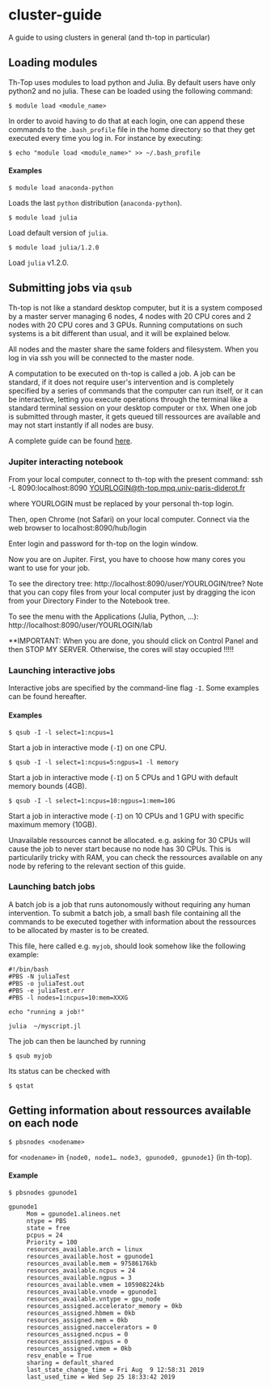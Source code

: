 # cluster-guide
A guide to using clusters in general (and th-top in particular)

## Loading modules

Th-Top uses modules to load python and Julia. By default users have only python2 and no julia.
These can be loaded using the following command:
```shell
$ module load <module_name>
```

In order to avoid having to do that at each login, one can append these commands to the `.bash_profile` file in the home directory so that they get executed every time you log in. For instance by executing:
```shell
$ echo "module load <module_name>" >> ~/.bash_profile
```

#### Examples
```shell
$ module load anaconda-python
```
Loads the last `python` distribution (`anaconda-python`).

```shell
$ module load julia
```
Load default version of `julia`.

```shell
$ module load julia/1.2.0
```
Load `julia` v1.2.0.

## Submitting jobs via `qsub`
Th-top is not like a standard desktop computer, but it is a system composed by a master server managing 6 nodes, 4 nodes with 20 CPU cores and 2 nodes with 20 CPU cores and 3 GPUs.
Running computations on such systems is a bit different than usual, and it will be explained below.

All nodes and the master share the same folders and filesystem.
When you log in via ssh you will be connected to the master node.

A computation to be executed on th-top is called a job. A job can be standard, if it does not require user's intervention and is completely specified by a series of commands that the computer can run itself, or it can be interactive, letting you execute operations through the terminal like a standard terminal session on your desktop computer or `thX`. When one job is submitted through master, it gets queued till ressources are available and may not start instantly if all nodes are busy.

A complete guide can be found [here](https://wikis.nyu.edu/display/NYUHPC/Copy+of+Tutorial+-+Submitting+a+job+using+qsub).

### Jupiter interacting notebook 

From your local computer, connect to th-top with the present command:
ssh -L 8090:localhost:8090 YOURLOGIN@th-top.mpq.univ-paris-diderot.fr

where YOURLOGIN must be replaced by your personal th-top login.

Then, open Chrome (not Safari) on your local computer.
Connect via the web browser to localhost:8090/hub/login

Enter login and password for th-top on the login window.

Now you are on Jupiter. 
First, you have to choose how many cores you want to use for your job.

To see the directory tree:
http://localhost:8090/user/YOURLOGIN/tree?
Note that you can copy files from your local computer just by dragging the icon from your Directory Finder to the Notebook tree.

To see the menu with the Applications (Julia, Python, ...):
http://localhost:8090/user/YOURLOGIN/lab

**IMPORTANT: When you are done, you should click on Control Panel and then STOP MY SERVER.
Otherwise, the cores will stay occupied !!!!!  

### Launching interactive jobs

Interactive jobs are specified by the command-line flag `-I`. Some examples can be found hereafter.

#### Examples
```shell
$ qsub -I -l select=1:ncpus=1
```
Start a job in interactive mode (`-I`) on one CPU.

```shell
$ qsub -I -l select=1:ncpus=5:ngpus=1 -l memory
```
Start a job in interactive mode (`-I`) on 5 CPUs and 1 GPU with default memory bounds (4GB).

```shell
$ qsub -I -l select=1:ncpus=10:ngpus=1:mem=10G
```
Start a job in interactive mode (`-I`) on 10 CPUs and 1 GPU with specific maximum memory (10GB).

Unavailable ressources cannot be allocated. e.g. asking for 30 CPUs will cause the job to never start because no node has 30 CPUs.
This is particularily tricky with RAM, you can check the ressources available on any node by refering to the relevant section of this guide.

### Launching batch jobs

A batch job is a job that runs autonomously without requiring any human intervention. To submit a batch job, a small bash file containing all the commands to be executed together with information about the ressources to be allocated by master is to be created.

This file, here called e.g. `myjob`, should look somehow like the following example:
```
#!/bin/bash
#PBS -N juliaTest
#PBS -o juliaTest.out
#PBS -e juliaTest.err
#PBS -l nodes=1:ncpus=10:mem=XXXG

echo "running a job!"
    
julia  ~/myscript.jl
```

The job can then be launched by running
```shell
$ qsub myjob
```
Its status can be checked with
```shell
$ qstat
```

## Getting information about ressources available on each node

```shell
$ pbsnodes <nodename>
```
for `<nodename>` in `{node0, node1… node3, gpunode0, gpunode1}` (in th-top).

#### Example
```shell
$ pbsnodes gpunode1

gpunode1
     Mom = gpunode1.alineos.net
     ntype = PBS
     state = free
     pcpus = 24
     Priority = 100
     resources_available.arch = linux
     resources_available.host = gpunode1
     resources_available.mem = 97586176kb
     resources_available.ncpus = 24
     resources_available.ngpus = 3
     resources_available.vmem = 105908224kb
     resources_available.vnode = gpunode1
     resources_available.vntype = gpu_node
     resources_assigned.accelerator_memory = 0kb
     resources_assigned.hbmem = 0kb
     resources_assigned.mem = 0kb
     resources_assigned.naccelerators = 0
     resources_assigned.ncpus = 0
     resources_assigned.ngpus = 0
     resources_assigned.vmem = 0kb
     resv_enable = True
     sharing = default_shared
     last_state_change_time = Fri Aug  9 12:58:31 2019
     last_used_time = Wed Sep 25 18:33:42 2019
```
